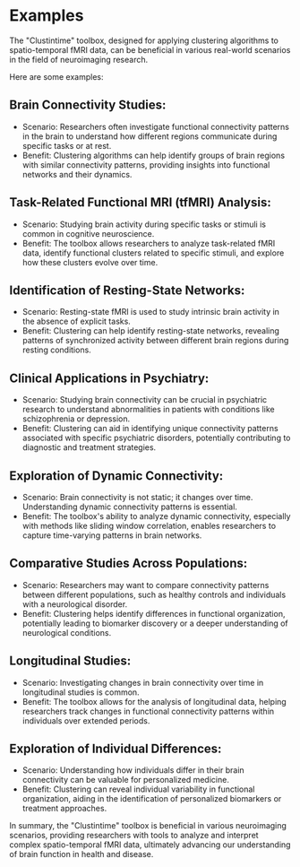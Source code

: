 # Examples

The "Clustintime" toolbox, designed for applying clustering algorithms to spatio-temporal fMRI data, can be beneficial in various real-world scenarios in the field of neuroimaging research.

Here are some examples:

## Brain Connectivity Studies:
- Scenario: Researchers often investigate functional connectivity patterns in the brain to understand how different regions communicate during specific tasks or at rest.
- Benefit: Clustering algorithms can help identify groups of brain regions with similar connectivity patterns, providing insights into functional networks and their dynamics.
## Task-Related Functional MRI (tfMRI) Analysis:
- Scenario: Studying brain activity during specific tasks or stimuli is common in cognitive neuroscience.
- Benefit: The toolbox allows researchers to analyze task-related fMRI data, identify functional clusters related to specific stimuli, and explore how these clusters evolve over time.
## Identification of Resting-State Networks:
- Scenario: Resting-state fMRI is used to study intrinsic brain activity in the absence of explicit tasks.
- Benefit: Clustering can help identify resting-state networks, revealing patterns of synchronized activity between different brain regions during resting conditions.
## Clinical Applications in Psychiatry:
- Scenario: Studying brain connectivity can be crucial in psychiatric research to understand abnormalities in patients with conditions like schizophrenia or depression.
- Benefit: Clustering can aid in identifying unique connectivity patterns associated with specific psychiatric disorders, potentially contributing to diagnostic and treatment strategies.
## Exploration of Dynamic Connectivity:
- Scenario: Brain connectivity is not static; it changes over time. Understanding dynamic connectivity patterns is essential.
- Benefit: The toolbox's ability to analyze dynamic connectivity, especially with methods like sliding window correlation, enables researchers to capture time-varying patterns in brain networks.
## Comparative Studies Across Populations:
- Scenario: Researchers may want to compare connectivity patterns between different populations, such as healthy controls and individuals with a neurological disorder.
- Benefit: Clustering helps identify differences in functional organization, potentially leading to biomarker discovery or a deeper understanding of neurological conditions.
## Longitudinal Studies:
- Scenario: Investigating changes in brain connectivity over time in longitudinal studies is common.
- Benefit: The toolbox allows for the analysis of longitudinal data, helping researchers track changes in functional connectivity patterns within individuals over extended periods.
## Exploration of Individual Differences:
- Scenario: Understanding how individuals differ in their brain connectivity can be valuable for personalized medicine.
- Benefit: Clustering can reveal individual variability in functional organization, aiding in the identification of personalized biomarkers or treatment approaches.

In summary, the "Clustintime" toolbox is beneficial in various neuroimaging scenarios, providing researchers with tools to analyze and interpret complex spatio-temporal fMRI data, ultimately advancing our understanding of brain function in health and disease.